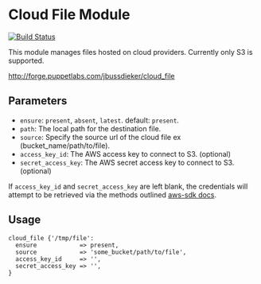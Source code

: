 # Cloud File Module

[![Build Status](https://travis-ci.org/jbussdieker/puppet-cloud_file.png?branch=master)](https://travis-ci.org/jbussdieker/puppet-cloud_file)

This module manages files hosted on cloud providers. Currently only S3 is supported.

http://forge.puppetlabs.com/jbussdieker/cloud_file

## Parameters

* `ensure`: `present`, `absent`, `latest`. default: `present`.
* `path`: The local path for the destination file.
* `source`: Specify the source url of the cloud file ex (bucket_name/path/to/file).
* `access_key_id`: The AWS access key to connect to S3. (optional)
* `secret_access_key`: The AWS secret access key to connect to S3. (optional)

If `access_key_id` and `secret_access_key` are left blank, the credentials will attempt to be retrieved via the methods outlined [aws-sdk docs](http://docs.aws.amazon.com/AWSSdkDocsRuby/latest/DeveloperGuide/ruby-dg-setup.html#set-up-creds).

## Usage

    cloud_file {'/tmp/file':
      ensure            => present,
      source            => 'some_bucket/path/to/file',
      access_key_id     => '',
      secret_access_key => '',
    }
